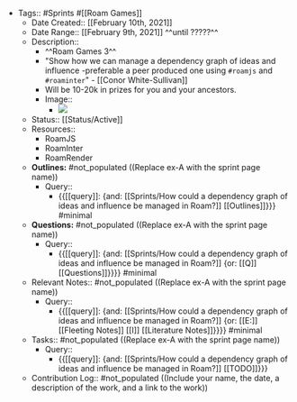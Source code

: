 - Tags:: #Sprints #[[Roam Games]] 
    - Date Created:: [[February 10th, 2021]]
    - Date Range:: [[February 9th, 2021]] ^^until ?????^^
    - Description:: 
        - ^^Roam Games 3^^
        - "Show how we can manage a dependency graph of ideas and influence -preferable a peer produced one using `#roamjs` and `#roaminter`" - [[Conor White-Sullivan]]
        - Will be 10-20k in prizes for you and your ancestors.
        - Image::
            - ![](https://firebasestorage.googleapis.com/v0/b/firescript-577a2.appspot.com/o/imgs%2Fapp%2FRoam-Collective%2FXrX08XM4wy.png?alt=media&token=42f9892d-4ddd-493b-af5d-3f09c59b1eae)
    - Status:: [[Status/Active]]
    - Resources:: 
        - RoamJS
        - RoamInter
        - RoamRender
    - **Outlines:** #not_populated ((Replace ex-A with the sprint page name))
        - Query::
            - {{[[query]]: {and: [[Sprints/How could a dependency graph of ideas and influence be managed in Roam?]] [[Outlines]]}}} #minimal
    - **Questions:** #not_populated ((Replace ex-A with the sprint page name))
        - Query::
            - {{[[query]]: {and: [[Sprints/How could a dependency graph of ideas and influence be managed in Roam?]] {or: [[Q]] [[Questions]]}}}} #minimal
    - Relevant Notes:: #not_populated ((Replace ex-A with the sprint page name))
        - Query::
            - {{[[query]]: {and: [[Sprints/How could a dependency graph of ideas and influence be managed in Roam?]] {or: [[E:]] [[Fleeting Notes]] [[I]] [[Literature Notes]]}}}} #minimal
    - Tasks:: #not_populated ((Replace ex-A with the sprint page name))
        - Query:: 
            - {{[[query]]: {and: [[Sprints/How could a dependency graph of ideas and influence be managed in Roam?]] [[TODO]]}}}
    - Contribution Log:: #not_populated ((Include your name, the date, a description of the work, and a link to the work))

